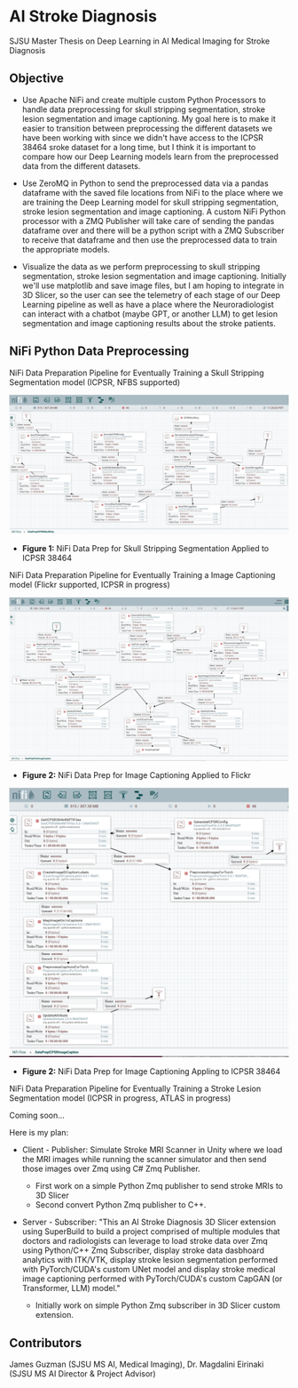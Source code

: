 # AI Stroke Diagnosis

SJSU Master Thesis on Deep Learning in AI Medical Imaging for Stroke Diagnosis

## Objective

- Use Apache NiFi and create multiple custom Python Processors to handle data preprocessing for skull stripping segmentation, stroke lesion segmentation and image captioning. My goal here is to make it easier to transition between preprocessing the different datasets we have been working with since we didn't have access to the ICPSR 38464 sroke dataset for a long time, but I think it is important to compare how our Deep Learning models learn from the preprocessed data from the different datasets.

- Use ZeroMQ in Python to send the preprocessed data via a pandas dataframe with the saved file locations from NiFi to the place where we are training the Deep Learning model for skull stripping segmentation, stroke lesion segmentation and image captioning. A custom NiFi Python processor with a ZMQ Publisher will take care of sending the pandas dataframe over and there will be a python script with a ZMQ Subscriber to receive that dataframe and then use the preprocessed data to train the appropriate models.

- Visualize the data as we perform preprocessing to skull stripping segmentation, stroke lesion segmentation and image captioning. Initially we'll use matplotlib and save image files, but I am hoping to integrate in 3D Slicer, so the user can see the telemetry of each stage of our Deep Learning pipeline as well as have a place where the Neuroradiologist can interact with a chatbot (maybe GPT, or another LLM) to get lesion segmentation and image captioning results about the stroke patients.

## NiFi Python Data Preprocessing

NiFi Data Preparation Pipeline for Eventually Training a Skull Stripping Segmentation model (ICPSR, NFBS supported)

![NiFi_ICPSR_DataPrep_SkullStripSeg_Pipeline.png](images/NiFi_ICPSR_DataPrep_SkullStripSeg_Pipeline.png)

- **Figure 1:** NiFi Data Prep for Skull Stripping Segmentation Applied to ICPSR 38464

NiFi Data Preparation Pipeline for Eventually Training a Image Captioning model (Flickr supported, ICPSR in progress)

![NiFi_Flickr_DataPrep_ImageCaption_Pipeline.png](images/NiFi_Flickr_DataPrep_ImageCaption_Pipeline.png)

- **Figure 2:** NiFi Data Prep for Image Captioning Applied to Flickr

![NiFi_ICPSR_DataPrep_ImageCaption_Pipeline_Progress.png](images/NiFi_ICPSR_DataPrep_ImageCaption_Pipeline_Progress.png)

- **Figure 2:** NiFi Data Prep for Image Captioning Appling to ICPSR 38464

NiFi Data Preparation Pipeline for Eventually Training a Stroke Lesion Segmentation model (ICPSR in progress, ATLAS in progress)


Coming soon...


Here is my plan:

- Client - Publisher: Simulate Stroke MRI Scanner in Unity where we load the MRI images while running the scanner simulator and then send those images over Zmq using C# Zmq Publisher.
    - First work on a simple Python Zmq publisher to send stroke MRIs to 3D Slicer
    - Second convert Python Zmq publisher to C++.

- Server - Subscriber: "This an AI Stroke Diagnosis 3D Slicer extension using SuperBuild to build a project comprised of multiple modules that doctors and radiologists can leverage to load stroke data over Zmq using Python/C++ Zmq Subscriber, display stroke data dasbhoard analytics with ITK/VTK, display stroke lesion segmentation performed with PyTorch/CUDA's custom UNet model and display stroke medical image captioning performed with PyTorch/CUDA's custom CapGAN (or Transformer, LLM) model."
    - Initially work on simple Python Zmq subscriber in 3D Slicer custom extension.

## Contributors

James Guzman (SJSU MS AI, Medical Imaging), Dr. Magdalini Eirinaki (SJSU MS AI Director & Project Advisor)

